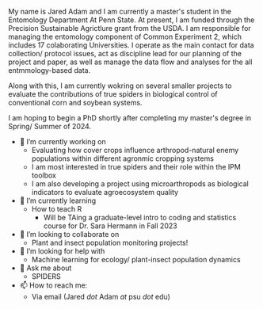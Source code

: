 My name is Jared Adam and I am currently a master's student in the Entomology Department At Penn State. At present, I am funded through the Precision Sustainable Agrictlure grant from the USDA. I am responsible for managing the entomology component of Common Experiment 2, which includes 17 colaborating Universities. I operate as the main contact for data collection/ protocol issues, act as discipline lead for our planning of the project and paper, as well as manage the data flow and analyses for the all entmmology-based data. 

Along with this, I am currently wokring on several smaller projects to evaluate the contributions of true spiders in biological control of conventional corn and soybean systems. 

I am hoping to begin a PhD shortly after completing my master's degree in Spring/ Summer of 2024.


- 🔭 I’m currently working on
    - Evaluating how cover crops influence arthropod-natural enemy populations within different agronmic cropping systems 
    - I am most interested in true spiders and their role within the IPM toolbox 
    - I am also developing a project using microarthropods as biological indicators to evaluate agroecosystem quality
- 🌱 I’m currently learning 
    - How to teach R
      - Will be TAing a graduate-level intro to coding and statistics course for Dr. Sara Hermann in Fall 2023
- 👯 I’m looking to collaborate on 
    - Plant and insect population monitoring projects!
- 🤔 I’m looking for help with
    - Machine learning for ecology/ plant-insect population dynamics     
- 💬 Ask me about 
    - SPIDERS
- 📫 How to reach me: 
    - Via email (Jared *dot* Adam *at* psu *dot* edu)
